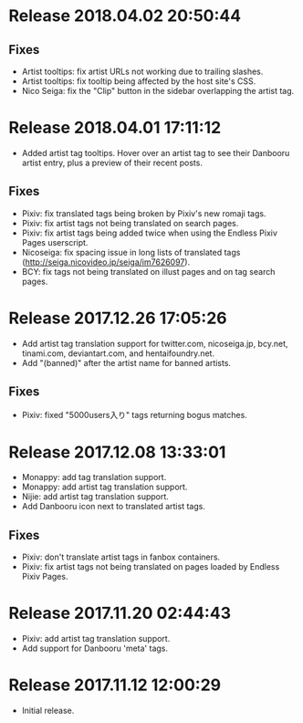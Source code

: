 # Release 2018.04.02 20:50:44

## Fixes

* Artist tooltips: fix artist URLs not working due to trailing slashes.
* Artist tooltips: fix tooltip being affected by the host site's CSS.
* Nico Seiga: fix the "Clip" button in the sidebar overlapping the artist tag.

# Release 2018.04.01 17:11:12

* Added artist tag tooltips. Hover over an artist tag to see their Danbooru
  artist entry, plus a preview of their recent posts.

## Fixes

* Pixiv: fix translated tags being broken by Pixiv's new romaji tags.
* Pixiv: fix artist tags not being translated on search pages.
* Pixiv: fix artist tags being added twice when using the Endless Pixiv Pages userscript.
* Nicoseiga: fix spacing issue in long lists of translated tags (http://seiga.nicovideo.jp/seiga/im7626097).
* BCY: fix tags not being translated on illust pages and on tag search pages.

# Release 2017.12.26 17:05:26

* Add artist tag translation support for twitter.com, nicoseiga.jp, bcy.net,
  tinami.com, deviantart.com, and hentaifoundry.net.
* Add "(banned)" after the artist name for banned artists.

## Fixes

* Pixiv: fixed "5000users入り" tags returning bogus matches.

# Release 2017.12.08 13:33:01

* Monappy: add tag translation support.
* Monappy: add artist tag translation support.
* Nijie: add artist tag translation support.
* Add Danbooru icon next to translated artist tags.

## Fixes

* Pixiv: don't translate artist tags in fanbox containers.
* Pixiv: fix artist tags not being translated on pages loaded by Endless Pixiv Pages.

# Release 2017.11.20 02:44:43

* Pixiv: add artist tag translation support.
* Add support for Danbooru 'meta' tags.

# Release 2017.11.12 12:00:29

* Initial release.
